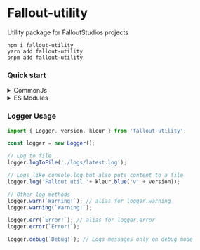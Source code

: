 # Fallout-utility
Utility package for FalloutStudios projects

```
npm i fallout-utility
yarn add fallout-utility
pnpm add fallout-utility
```

### Quick start
<details>
    <summary>CommonJs</summary>

```js
const util = require("fallout-utility");
```
</details>
<details>
    <summary>ES Modules</summary>

```js
import utils from "fallout-utility";
```
</details>

### Logger Usage

```js
import { Logger, version, kleur } from 'fallout-utility';

const logger = new Logger();

// Log to file
logger.logToFile('./logs/latest.log');

// Logs like console.log but also puts content to a file
logger.log('Fallout util '+ kleur.blue('v' + version));

// Other log methods
logger.warn(`Warning!`); // alias for logger.warning
logger.warning(`Warning!`);

logger.err(`Error!`); // alias for logger.error
logger.error(`Error!`);

logger.debug(`Debug!`); // Logs messages only on debug mode
```